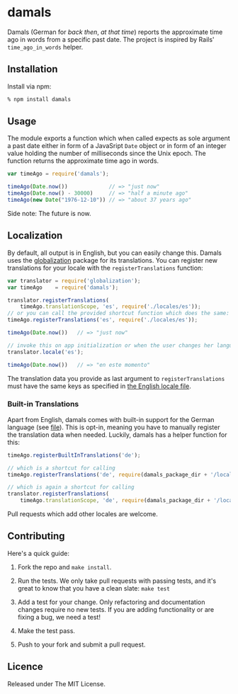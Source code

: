 # damals

Damals (German for _back then_, _at that time_) reports the approximate time ago in words from a specific past date. The project is inspired by Rails' `time_ago_in_words` helper.


## Installation

Install via npm:

```bash
% npm install damals
```


## Usage

The module exports a function which when called expects as sole argument a past date either in form of a JavaSript `Date` object or in form of an integer value holding the number of milliseconds since the Unix epoch. The function returns the approximate time ago in words.

```js
var timeAgo = require('damals');

timeAgo(Date.now())             // => "just now"
timeAgo(Date.now() - 30000)     // => "half a minute ago"
timeAgo(new Date("1976-12-10")) // => "about 37 years ago"
```

Side note: The future is now.


## Localization

By default, all output is in English, but you can easily change this. Damals uses the [globalization](https://github.com/martinandert/globalization) package for its translations. You can register new translations for your locale with the `registerTranslations` function:

```js
var translator = require('globalization');
var timeAgo    = require('damals');

translator.registerTranslations(
    timeAgo.translationScope, 'es', require('./locales/es'));
// or you can call the provided shortcut function which does the same:
timeAgo.registerTranslations('es', require('./locales/es'));

timeAgo(Date.now())   // => "just now"

// invoke this on app initialization or when the user changes her language preference
translator.locale('es');

timeAgo(Date.now())   // => "en este momento"
```

The translation data you provide as last argument to `registerTranslations` must have the same keys as specified in [the English locale file](locales/en.json).


### Built-in Translations

Apart from English, damals comes with built-in support for the German language (see [file](locales/de.json)). This is opt-in, meaning you have to manually register the translation data when needed. Luckily, damals has a helper function for this:

```js
timeAgo.registerBuiltInTranslations('de');

// which is a shortcut for calling
timeAgo.registerTranslations('de', require(damals_package_dir + '/locales/de'))

// which is again a shortcut for calling
translator.registerTranslations(
    timeAgo.translationScope, 'de', require(damals_package_dir + '/locales/de'))
```

Pull requests which add other locales are welcome.


## Contributing

Here's a quick guide:

1. Fork the repo and `make install`.

2. Run the tests. We only take pull requests with passing tests, and it's great to know that you have a clean slate: `make test`

3. Add a test for your change. Only refactoring and documentation changes require no new tests. If you are adding functionality or are fixing a bug, we need a test!

4. Make the test pass.

5. Push to your fork and submit a pull request.


## Licence

Released under The MIT License.
